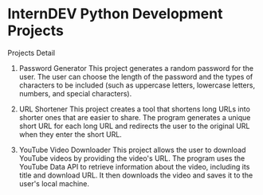 # InternDEV Python Development Projects

Projects Detail

1. Password Generator
This project generates a random password for the user. The user can choose the length of
the password and the types of characters to be included (such as uppercase letters,
lowercase letters, numbers, and special characters).

3. URL Shortener
This project creates a tool that shortens long URLs into shorter ones that are easier to
share. The program generates a unique short URL for each long URL and redirects the user
to the original URL when they enter the short URL.

4. YouTube Video Downloader
This project allows the user to download YouTube videos by providing the video's URL. The
program uses the YouTube Data API to retrieve information about the video, including its
title and download URL. It then downloads the video and saves it to the user's local
machine.
